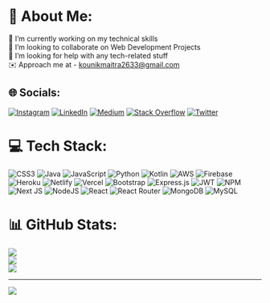 # 💫 About Me:
🔭 I’m currently working on my technical skills<br>👯 I’m looking to collaborate on Web Development Projects<br>🤝 I’m looking for help with any tech-related stuff<br>✉️ Approach me at - kounikmaitra2633@gmail.com<br>


## 🌐 Socials:
[![Instagram](https://img.shields.io/badge/Instagram-%23E4405F.svg?logo=Instagram&logoColor=white)](https://instagram.com/kounik_maitra) [![LinkedIn](https://img.shields.io/badge/LinkedIn-%230077B5.svg?logo=linkedin&logoColor=white)](https://linkedin.com/in/kounik-maitra-40022614a) [![Medium](https://img.shields.io/badge/Medium-12100E?logo=medium&logoColor=white)](https://medium.com/@Kounik) [![Stack Overflow](https://img.shields.io/badge/-Stackoverflow-FE7A16?logo=stack-overflow&logoColor=white)](https://stackoverflow.com/users/19868008) [![Twitter](https://img.shields.io/badge/Twitter-%231DA1F2.svg?logo=Twitter&logoColor=white)](https://twitter.com/kounik_maitra) 

# 💻 Tech Stack:
![CSS3](https://img.shields.io/badge/css3-%231572B6.svg?style=plastic&logo=css3&logoColor=white) ![Java](https://img.shields.io/badge/java-%23ED8B00.svg?style=plastic&logo=java&logoColor=white) ![JavaScript](https://img.shields.io/badge/javascript-%23323330.svg?style=plastic&logo=javascript&logoColor=%23F7DF1E) ![Python](https://img.shields.io/badge/python-3670A0?style=plastic&logo=python&logoColor=ffdd54) ![Kotlin](https://img.shields.io/badge/kotlin-%230095D5.svg?style=plastic&logo=kotlin&logoColor=white) ![AWS](https://img.shields.io/badge/AWS-%23FF9900.svg?style=plastic&logo=amazon-aws&logoColor=white) ![Firebase](https://img.shields.io/badge/firebase-%23039BE5.svg?style=plastic&logo=firebase) ![Heroku](https://img.shields.io/badge/heroku-%23430098.svg?style=plastic&logo=heroku&logoColor=white) ![Netlify](https://img.shields.io/badge/netlify-%23000000.svg?style=plastic&logo=netlify&logoColor=#00C7B7) ![Vercel](https://img.shields.io/badge/vercel-%23000000.svg?style=plastic&logo=vercel&logoColor=white) ![Bootstrap](https://img.shields.io/badge/bootstrap-%23563D7C.svg?style=plastic&logo=bootstrap&logoColor=white) ![Express.js](https://img.shields.io/badge/express.js-%23404d59.svg?style=plastic&logo=express&logoColor=%2361DAFB) ![JWT](https://img.shields.io/badge/JWT-black?style=plastic&logo=JSON%20web%20tokens) ![NPM](https://img.shields.io/badge/NPM-%23000000.svg?style=plastic&logo=npm&logoColor=white) ![Next JS](https://img.shields.io/badge/Next-black?style=plastic&logo=next.js&logoColor=white) ![NodeJS](https://img.shields.io/badge/node.js-6DA55F?style=plastic&logo=node.js&logoColor=white) ![React](https://img.shields.io/badge/react-%2320232a.svg?style=plastic&logo=react&logoColor=%2361DAFB) ![React Router](https://img.shields.io/badge/React_Router-CA4245?style=plastic&logo=react-router&logoColor=white) ![MongoDB](https://img.shields.io/badge/MongoDB-%234ea94b.svg?style=plastic&logo=mongodb&logoColor=white) ![MySQL](https://img.shields.io/badge/mysql-%2300f.svg?style=plastic&logo=mysql&logoColor=white)
# 📊 GitHub Stats:
![](https://github-readme-stats.vercel.app/api?username=KOUNIK-MAITRA&theme=vue-dark&hide_border=false&include_all_commits=true&count_private=true)<br/>
![](https://github-readme-streak-stats.herokuapp.com/?user=KOUNIK-MAITRA&theme=vue-dark&hide_border=false)<br/>
![](https://github-readme-stats.vercel.app/api/top-langs/?username=KOUNIK-MAITRA&theme=vue-dark&hide_border=false&include_all_commits=true&count_private=true&layout=compact)


---
[![](https://visitcount.itsvg.in/api?id=KOUNIK-MAITRA&icon=6&color=2)](https://visitcount.itsvg.in)
